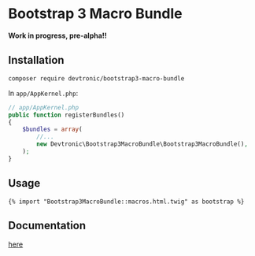 # Bootstrap 3 Macro Bundle

**Work in progress, pre-alpha!!**

## Installation
`composer require devtronic/bootstrap3-macro-bundle`

In `app/AppKernel.php`:
```php
// app/AppKernel.php
public function registerBundles()
{
    $bundles = array(
        //...
        new Devtronic\Bootstrap3MacroBundle\Bootstrap3MacroBundle(),
    );
}
```

## Usage
```twig
{% import "Bootstrap3MacroBundle::macros.html.twig" as bootstrap %}
```

## Documentation
[here](./doc/index.md)